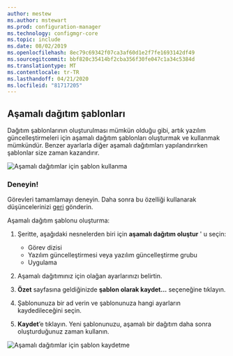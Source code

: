 ```yaml
---
author: mestew
ms.author: mstewart
ms.prod: configuration-manager
ms.technology: configmgr-core
ms.topic: include
ms.date: 08/02/2019
ms.openlocfilehash: 8ec79c69342f07ca3af60d1e2f7fe1693142df49
ms.sourcegitcommit: bbf820c35414bf2cba356f30fe047c1a34c5384d
ms.translationtype: MT
ms.contentlocale: tr-TR
ms.lasthandoff: 04/21/2020
ms.locfileid: "81717205"
---
```

## <a name="phased-deployment-templates"></a>Aşamalı dağıtım şablonları
<!--4961086-->
Dağıtım şablonlarının oluşturulması mümkün olduğu gibi, artık yazılım güncelleştirmeleri için aşamalı dağıtım şablonları oluşturmak ve kullanmak mümkündür. Benzer ayarlarla diğer aşamalı dağıtımları yapılandırırken şablonlar size zaman kazandırır.

![Aşamalı dağıtımlar için şablon kullanma](../../media/4961086-phased-deployment-use-template.png)

### <a name="try-it-out"></a>Deneyin!

Görevleri tamamlamayı deneyin. Daha sonra bu özelliği kullanarak düşüncelerinizi [geri](../../../../understand/find-help.md#product-feedback) gönderin.

Aşamalı dağıtım şablonu oluşturma:

1. Şeritte, aşağıdaki nesnelerden biri için **aşamalı dağıtım oluştur** ' u seçin:

   - Görev dizisi
   - Yazılım güncelleştirmesi veya yazılım güncelleştirme grubu
   - Uygulama

1. Aşamalı dağıtımınız için olağan ayarlarınızı belirtin.
1. **Özet** sayfasına geldiğinizde **şablon olarak kaydet...** seçeneğine tıklayın.
1. Şablonunuza bir ad verin ve şablonunuza hangi ayarların kaydedileceğini seçin.
1. **Kaydet**’e tıklayın. Yeni şablonunuzu, aşamalı bir dağıtım daha sonra oluşturduğunuz zaman kullanın.

![Aşamalı dağıtımlar için şablon kaydetme](../../media/4961086-phased-deployment-save-template.png)